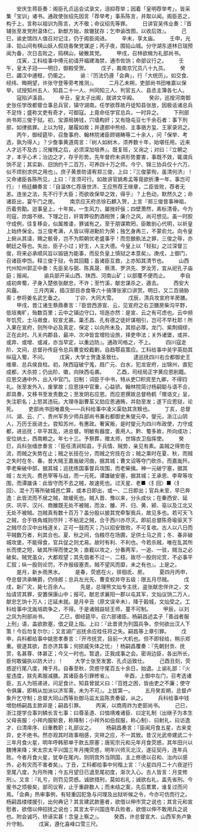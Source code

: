 <!-- { "loadSidebar": true } -->
　　安庆生蒋臣奏：阁臣孔贞运会试录文，沮抑荐举；因着「皇明荐举考」，皆采集「宝训」诸书。通政使张绍先因言「荐举考」事系陈言，并取以闻。阁臣恶之，构于上，言称以祖训为陈言，大不敬；命议绍先等罪。
　　日讲官吴伟业奏：『首辅张至发党附温体仁，新猷方始，故辙犹存；乞申谕改图，以收后效』。
　　己巳，谕史馆四人值召对记注，仍于阁臣阅进。
　　辛未，享太庙。
　　壬申，光泽、铅山间有棋山妖人假烧香聚党谋逆；丙子夜，围铅山城。分守湖东道林日瑞预闻为备，次日击败之，捣棋山，破散其党。
　　甲戌，召林欲楫为礼部尚书。
　　戊寅，工科给事中傅元初请开福建海禁，通市佐饷；命部议行之。
　　壬午，皇太子冠——明日，御殿受贺。
　　戊子，裁南京冗员八十九员。
　　癸巳，蠲汉中逋租，仍赈之。
　　谕：『历法仍遵「会典」，行「大统历」。如交食、经纬、晦朔望，许张守登等旁考推测』。
　　二月乙未朔，吏部尚书田唯嘉以保举，试授知州五人、知县二十一人、州同知三人、判官五人、县丞主簿各七人。
　　寇陷泸溪县。
　　辛丑，皇太子出阁，就讲文华殿。
　　癸卯，巡按河南御史张任学改都督佥事总兵官，镇守湖南。任学欲荐故丹徒知县张放，因极诋诸总兵不足恃；盛称文吏有奇才，可御寇。上竟命任学官总兵，一时异之。
　　下刑部尚书郑三俊于狱。初，宝源局铸钱，穴墙构奸；又有隐屯豆七千余石者：事下刑部，如律抵罪。上以为轻，屡履如故；并逮郎中熊经、主事骆方玺、王家录讯之。
　　丙午，御经筵毕，召詹事府、翰林院诸臣顾锡畴等二十余人，问「保举、考选，孰为得人」？少詹事黄道周言：『树人如树木，须养数十年，始堪任用。近来人才远不及古；况摧残之后，必须深加培养』。既复班，又询之；对曰：『立朝之才，本乎心术；治边之才，存乎形势。先年督府未讲形势要害，事既不效，辄谓兵饷不足；其实新、旧饷约千二百万，可养四十万之师。今宁、锦三协兵仅十六万，似不烦别求供之用也』。庶子黄景昉请宥郑三俊，上曰：『三俊蒙徇，虽清何济』！又命诸臣各陈所见，上曰：『言须可行。如故讲官姚希孟等竟欲折漕一年，事岂可行』！杨廷麟奏言：『自温体仁荐唐世济、王应熊荐王继章，二臣皆败，荐者无恙。连坐之法，先不行于大臣；而欲收保举之效，得乎』？上色动，默然久之；命诸臣出，宴午门之庑。
　　南京应天府丞徐石麒入贺，上言『郑三俊昔事神祖，历着劳勩。迨事皇上，十年矣。一生风力，屡挫奸佞；四壁萧然，素标清骨。今为司寇，炊烟不继。下理之日，奸胥弊役酌酒相贺；廉介之风，尚可想见。虽一时胶守成例，往复移会，似属推诿，罪诚有之。至于朋谋欺罔，臣敢剖心代明，以祈皇上始终保全。当三俊考满，人皆以得进勳阶为荣；独乞身再三，不蒙俞允。向令皇上俯从其请，赐之骸骨，岂不为熙朝优老盛事乎！而忽酿骫法之罪，三俊之辱，亦朝廷之辱也。失出，臣子小过；好生，人主大德。今皇上以「轻拟」之过深督三俊，将来必承顺风旨以锻链为能事，而反负皇上慎狱之本意矣』。庚戌，上御门，召诸臣申饬。释三俊于狱，令其回籍；虽诸臣互救，上亦知其清节也。
　　山西代州知州郭正中奏：先臣吴与弼、陈真晟、蔡清、罗洪先、罗汝芳，宜从祀孔子庙庭；报闻。
　　谕兵部开采山西、陕西、河南山矿；以部覆不便而止。
　　李自成初奔蜀，孑身入楚依张献忠，不许；至竹溪，献忠谋杀之，遁去。
　　西安大风霾。
　　三月丙寅，插汉部目赤食等六十骑薄张家口讲赏。明日，又二百骑胁索；参将姜名武乞备之。
　　丁卯，大同大雪。
　　戊辰，清兵攻宣府羊房膳。
　　甲戌，晋江诸生蔡鼎奏言：『臣尝西游宣、云，见宣府之右卫膳房柴沟平野，低垣夷旷，殆数百里；云中之镇边守口，坦迤亦然：是宣、云之有可虑也。云中频年饥荒，士马艰食，较宣尤甚。巢丕昌、孔有德之徒奸谋相引，岂可不早杜耶！所入果在宣府，则所中必及真定、保定；以向所未及，其掠必厚。龙门、紫荆绸缪，正在此时。凡关内郡县，最冲、次冲皆宜增险设旅，择吏申法；关外诸堡，或并、或弃、或增、或减，亦当早定，以重边防』。通政司格之，不上。
　　四川寇走阶、文间，总督孙传庭令总兵曹变蛟截剿，自趋鄠县策应。工科给事中吴宇英劾其纵寇入蜀，不问。
　　戊寅，大学士贺逢圣致仕。
　　逮巡抚四川右佥都御史王维章、总兵侯良柱。初，陕西寇破宁羗，趋广元、白水，犯龙安府，出锦州，直犯成都，大杀掠；仍出阶、徽，向陕西屯袭。
　　乙酉，司经局正字黄应恩削籍。应恩交通中外，出入中官门。旧制：词臣于中书，特从吏□积资至九卿，不得钧礼。张至发外入，废掌故；应恩挟中官重，心益骄。翰林院简讨杨嗣聪与语不合，即具奏，又移书至发责数之；至发阴右应恩。而应恩撰故总督杨鹤「赠诰文」呈，失注职名；上怒其违玩。大理寺副曹荃又劾应恩通贿，并劾至发；遂下应恩狱，论死。
　　吏部尚书田唯嘉免——兵科给事中凌义渠劾其贪黩也。
　　丁亥，总督川、湖、云、广、贵州军务少师兵部尚书兼右都御史朱燮元卒。燮元，浙江山阴人，万历壬辰进士。尝知苏州，有惠政。奢寅叛，是时燮元为四川布政使，力守成都，进巡抚；卒平其乱，进总督。明敏有器度，善用人。黔、蜀多故，所向成功；安位纳土，西南赖之。年七十三。予祭葬，赠太师，世锦衣卫指挥使。
　　癸巳，兵科张缙彦奏言：『臣任清涧知县，于兵情、贼势，亲见有素。盖贼之得势在流，而贼之失势在止；贼之长技在分，而贼之穷技在合；贼之乘时在夏、秋，而贼之失时在冬、春。昔大贼王嘉胤破河曲，据其城；曹文诏等夺门砍杀，而嘉胤歼。李老柴破中部，据其城；巡抚练国事督兵攻围，而老柴擒。神一元破宁塞，据其城；左光先、费邑宰等与战，而一元死。谭雄破安塞，据其城；王承恩、李卑等攻围，而谭雄诛：此皆守而不去之贼，故速死也。过天星、老■〈犭回〉■〈犭回〉、混十万等所破城邑亡算，或本日即出，或一、二日即出；官兵未至，早已奔逸：此皆流而不居之贼，故缓死也。贼入晋、豫以来，分头成伙；在秦西安、延庆、巩平、汉兴、商雒既无处不被贼，而汝、雒、开、归、黄、颍、亳以及江北又无处不被贼。岂贼真有数十百万？盖分股以披其党牵掣我兵，故见多也。若可天飞之贼，合于铁角城则尽歼；不粘泥之贼，合于西川亦尽灭。即前总督陈奇瑜驱天下之贼尽合汉中出栈道关，正可一鼓而灭；乃以招安致败，不可复收。古人以八日而平贼数万者，利其合也。夏、秋之间，刍粮尽在场圃，足供士马之资；冬、春非破城攻堡，不能得食，官兵促之则尤易。故时有利、不利也。今若杀贼，唯在乱其所长而使之短，破其所得而使之失；直截以攻之，分番两军，一追、一驻，贼当之必破矣。贼党虽众，大都观望；其先倡者不过一、二枝。故尽一股则论赏，不必事平汇叙；纵一股则论罚，不许报级塞责。贼不望风而靡，未之有也』。上是之。
　　是月，新乡雨黑水。
　　是春，荧惑在火，徘徊氐、房。
　　夏四月丙申，夺总督洪承畴爵，仍侍郎；总兵左光先、曹变蛟并夺五级：限五月尽贼。
　　戊戌，新厂灾，毙七百余人。
　　先是，总理熊文灿专主抚，盗张献忠佯许之，文灿请贷其罪，安置保康山中；报可。献忠求襄阳一郡以屯其军，文灿议饷二万人，献忠乞饷十万人；迁延未就。是月辛丑（原文误辛未），降于榖城，文灿受之。工科给事中沈胤培疏争之，不得。于是诸贼益轻王师，蔓不可制。
　　甲辰，以刘之凤为刑部尚书。
　　乙巳，御经筵毕，召六部诸臣。杨嗣昌述孟子「善战者服上刑」语，盖欲款塞，借之窥上指。上曰：『此昔贤为列国兵争，奈何欲出汉人下策！今后勿复尔尔』；又言湖广巡抚余应桂任将之失。嗣昌等上章引罪。
　　戊申，兵科都给事中姚思孝奏言：『开市抚赏，目前一大机也。但不即轻给，稍示郑重。彼遂其欲，吾亦济其事；何损威失体之忧』！杨嗣昌覆奏：『先朝封贡、抚赏，名甚尊、体甚正；今又一时也。暂退，正我成事之会。密询边臣，各出所长，臣何敢偏执以防大计』！
　　大学士张至发罢、孔贞运致仕。
　　己酉丑刻，荧惑逆行尾八度，掩于月。自春至秋，荧惑守尾百五十余日，始退。上谕礼部：『火星违度，朕先素服减膳。其诸臣各引罪修省』。
　　辛酉，上御中左门，召考选诸臣，五人为班递进，问足食计。知县曾就义曰：『百姓之困，皆由吏之不廉；使守令俱廉，即稍从加派以济军需，未为不可』。上拔第一。
　　五月癸亥朔，总督卢象升乞守制；总督大同山西等处御马监太监陈贵奏留，从之。
　　兵科给事中钱增劾杨嗣昌主款非是；嗣昌引罪。
　　丙寅，以商周祚为吏部尚书。
　　己巳，浙江提学佥事刘鳞长言七事：曰尊圣道、曰恤靖难诸臣、曰定礼制（出继子为本生父母丧服：小祥内服斩衰，称降制；小祥外如伯叔服，称心制）、曰射礼、曰访逸才、曰清庠序、曰重教职；礼部议之。
　　杨嗣昌奏言：『臣闻月食五星，古来变异，史不绝书。然亦观其时政事相感，灾祥之应，不一其致。昔汉光武帝建武二十三年月食火星，明年呼韩邪单于款五原塞；唐宪宗元和元年月食荧惑，其年田兴以魏博来降；宋太宗太平兴国三年月掩荧惑，明年兴师灭北汉，遂征契丹，连年兵败。今者月食火星，犹幸在尾内，则阴宫外当阴国，主上修德以召和、治内以感外，必有灾而不害者矣』。丁丑，工科都给事中何楷上言：『火星四月二十六夜逆行至尾八度，为月所掩；今五月望日已退至尾初度，渐次入心。古人皆言：月变修刑』。又言：『礼亏，则罚见荧惑。诚欲措刑，莫如右礼；诚欲右礼，盖先省刑。今爰书之烦极矣，部司议宥，止于重辟数人；而未结之案，先后累累，谁复过而问焉。「会典」热审事例，有轻重囚犯急与问理及出狱听候之令，今亦可仿而行之。杨嗣昌缕缕援引，出何典记？其言建武款塞者，欲借以伸市赏之说也；其言元和宣慰者，欲借以伸招抚之说也；其言太平兴国连年兵败者，欲借以伸不敢用兵之说也。附会诚巧，矫诬实甚！念皇上察之』。
　　癸酉，许总督宣大、山西军务卢象升守制。
　　戊寅，遵化喜峰口雪三尺。
